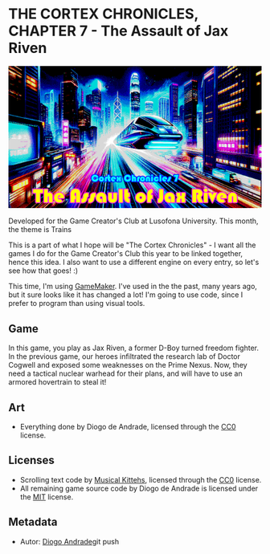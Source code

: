 # THE CORTEX CHRONICLES, CHAPTER 7 - The Assault of Jax Riven

![GameScreenshot](art/title.png)

Developed for the Game Creator's Club at Lusofona University.
This month, the theme is Trains

This is a part of what I hope will be "The Cortex Chronicles" - I want all the games I do for the Game Creator's Club this year to be linked together, hence this idea.
I also want to use a different engine on every entry, so let's see how that goes! :)

This time, I'm using [GameMaker]. I've used in the the past, many years ago, but it sure looks like it has changed a lot!
I'm going to use code, since I prefer to program than using visual tools.

## Game

In this game, you play as Jax Riven, a former D-Boy turned freedom fighter. In the previous game, our heroes infiltrated the research lab of Doctor Cogwell and exposed
some weaknesses on the Prime Nexus. Now, they need a tactical nuclear warhead for their plans, and will have to use an armored hovertrain to steal it!

## Art

- Everything done by Diogo de Andrade, licensed through the [CC0] license.

## Licenses

- Scrolling text code by [Musical Kittehs], licensed through the [CC0] license.
- All remaining game source code by Diogo de Andrade is licensed under the [MIT] license.

## Metadata

- Autor: [Diogo Andrade]git push

[Diogo Andrade]:https://github.com/DiogoDeAndrade
[CC0]:https://creativecommons.org/publicdomain/zero/1.0/
[CC-BY 3.0]:https://creativecommons.org/licenses/by/3.0/
[CC-BY-SA 4.0]:http://creativecommons.org/licenses/by-sa/4.0/
[MIT]:LICENSE
[GameMaker]:https://gamemaker.io/en
[Musical Kittehs]:https://www.youtube.com/watch?v=3QUwo4_g3uw
